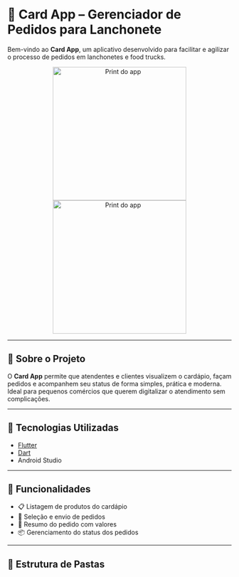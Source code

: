 # 🍔 Card App – Gerenciador de Pedidos para Lanchonete

Bem-vindo ao **Card App**, um aplicativo desenvolvido para facilitar e agilizar o processo de pedidos em lanchonetes e food trucks.

<p align="center">
  <img src="visualizar/print1.png" alt="Print do app" width="300"/>
  <img src="visualizar/print2.png" alt="Print do app" width="300"/>
</p>

---

## 📱 Sobre o Projeto

O **Card App** permite que atendentes e clientes visualizem o cardápio, façam pedidos e acompanhem seu status de forma simples, prática e moderna. Ideal para pequenos comércios que querem digitalizar o atendimento sem complicações.

---

## 🚀 Tecnologias Utilizadas

- [Flutter](https://flutter.dev/)
- [Dart](https://dart.dev/)
- Android Studio

---

## 🧪 Funcionalidades

- 📋 Listagem de produtos do cardápio
- 🛒 Seleção e envio de pedidos
- 🧾 Resumo do pedido com valores
- 📦 Gerenciamento do status dos pedidos

---

## 📂 Estrutura de Pastas

